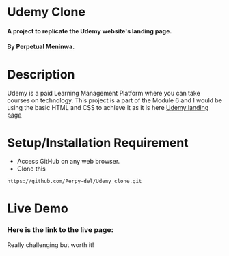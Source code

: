 # Udemy Clone

#### A project to replicate the Udemy website's landing page.

#### By Perpetual Meninwa.

# Description
Udemy is a paid Learning Management Platform where you can take courses on technology. This project is a part of the Module 6 and I would be using the basic HTML and CSS to achieve it as it is here [Udemy landing page](https://www.udemy.com/)

# Setup/Installation Requirement
- Access GitHub on any web browser.
- Clone this
```bash
https://github.com/Perpy-del/Udemy_clone.git
```

# Live Demo
### Here is the link to the live page: 

Really challenging but worth it!
